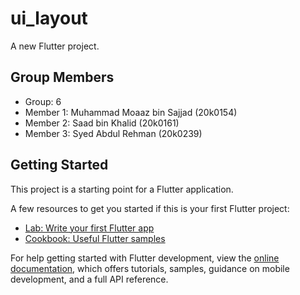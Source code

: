 # ui_layout

A new Flutter project.

## Group Members

- Group: 6
- Member 1: Muhammad Moaaz bin Sajjad (20k0154)
- Member 2: Saad bin Khalid (20k0161)
- Member 3: Syed Abdul Rehman (20k0239)

## Getting Started

This project is a starting point for a Flutter application.

A few resources to get you started if this is your first Flutter project:

- [Lab: Write your first Flutter app](https://docs.flutter.dev/get-started/codelab)
- [Cookbook: Useful Flutter samples](https://docs.flutter.dev/cookbook)

For help getting started with Flutter development, view the
[online documentation](https://docs.flutter.dev/), which offers tutorials,
samples, guidance on mobile development, and a full API reference.
